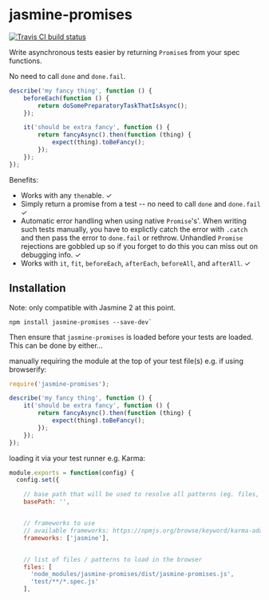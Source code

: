# jasmine-promises

[![Travis CI build status](https://api.travis-ci.org/matthewjh/jasmine-promise.png)](https://travis-ci.org/matthewjh/jasmine-promise)

Write asynchronous tests easier by returning `Promise`s from your spec functions.

No need to call `done` and `done.fail`.

````javascript
describe('my fancy thing', function () {
	beforeEach(function () {
		return doSomePreparatoryTaskThatIsAsync();
	});

    it('should be extra fancy', function () {
        return fancyAsync().then(function (thing) {
            expect(thing).toBeFancy();
        });
    });
});
````

Benefits:
* Works with any `then`able. ✓
* Simply return a promise from a test -- no need to call `done` and `done.fail` ✓
* Automatic error handling when using native `Promise`'s'. When writing such tests manually, you have to explictly catch the error with `.catch` and then pass the error to `done.fail` or rethrow. Unhandled `Promise` rejections are gobbled up so if you forget to do this you can miss out on debugging info. ✓
* Works with `it`, `fit`, `beforeEach`, `afterEach`, `beforeAll`, and `afterAll`. ✓


## Installation

Note: only compatible with Jasmine 2 at this point.

````
npm install jasmine-promises --save-dev`
````

Then ensure that `jasmine-promises` is loaded before your tests are loaded. This can be done by either...

manually requiring the module at the top of your test file(s) e.g. if using browserify:

````javascript
require('jasmine-promises');

describe('my fancy thing', function () {
	it('should be extra fancy', function () {
		return fancyAsync().then(function (thing) {
			expect(thing).toBeFancy();
		});
	});
});

````

loading it via your test runner e.g. Karma:

````javascript
module.exports = function(config) {
  config.set({

    // base path that will be used to resolve all patterns (eg. files, exclude)
    basePath: '',


    // frameworks to use
    // available frameworks: https://npmjs.org/browse/keyword/karma-adapter
    frameworks: ['jasmine'],


    // list of files / patterns to load in the browser
    files: [
      'node_modules/jasmine-promises/dist/jasmine-promises.js',
      'test/**/*.spec.js'
    ],
````


